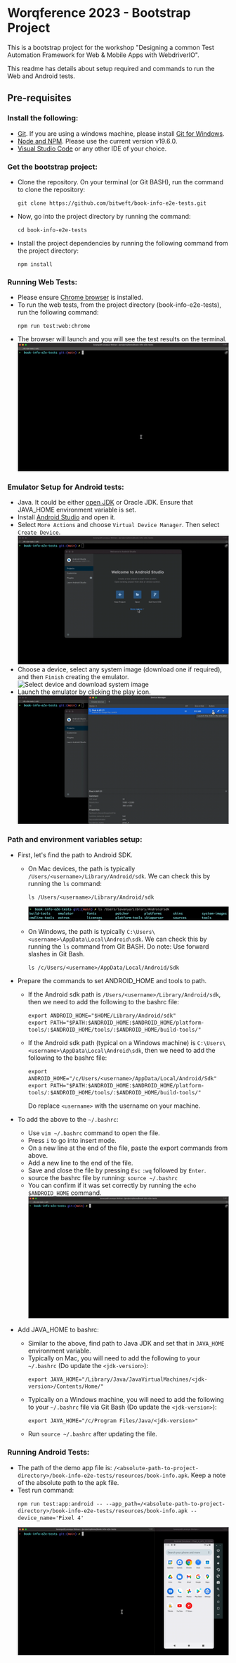 # Worqference 2023 - Bootstrap Project

This is a bootstrap project for the workshop "Designing a common Test Automation Framework for Web & Mobile Apps with WebdriverIO".

This readme has details about setup required and commands to run the Web and Android tests.

## Pre-requisites

### Install the following:

- [Git](https://git-scm.com/downloads). If you are using a windows machine, please install [Git for Windows](https://gitforwindows.org/).
- [Node and NPM](https://nodejs.org/en/). Please use the current version v19.6.0.
- [Visual Studio Code](https://code.visualstudio.com/download) or any other IDE of your choice.

### Get the bootstrap project:

- Clone the repository. On your terminal (or Git BASH), run the command to clone the repository:
  ```block
  git clone https://github.com/bitweft/book-info-e2e-tests.git
  ```
- Now, go into the project directory by running the command:
  ```block
  cd book-info-e2e-tests
  ```
- Install the project dependencies by running the following command from the project directory:
  ```block
  npm install
  ```

### Running Web Tests:

- Please ensure [Chrome browser](https://www.google.com/intl/en_ca/chrome/) is installed.
- To run the web tests, from the project directory (book-info-e2e-tests), run the following command:
  ```block
  npm run test:web:chrome
  ```
- The browser will launch and you will see the test results on the terminal.
  ![Web Test Run](resources/screen-captures/web-test-run-example.gif)

### Emulator Setup for Android tests:

- Java. It could be either [open JDK](https://openjdk.org/projects/jdk/) or Oracle JDK. Ensure that JAVA_HOME environment variable is set.
- Install [Android Studio](https://developer.android.com/studio) and open it.
- Select `More Actions` and choose `Virtual Device Manager`. Then select `Create Device`.
  ![Open AVD manager to create a device](resources/screen-captures/open-AVD-manager-to-create-device.gif)
- Choose a device, select any system image (download one if required), and then `Finish` creating the emulator.
  ![Select device and download system image](resources/screen-captures/create-device.gif)
- Launch the emulator by clicking the play icon.
  ![Launch emulator](resources/screen-captures/launch-emulator.gif)

### Path and environment variables setup:

- First, let's find the path to Android SDK.

  - On Mac devices, the path is typically `/Users/<username>/Library/Android/sdk`. We can check this by running the `ls` command:

    ```block
    ls /Users/<username>/Library/Android/sdk
    ```

    ![Launch emulator](resources/screen-captures/list-android-sdk-dir-contents.png)

  - On Windows, the path is typically `C:\Users\<username>\AppData\Local\Android\sdk`. We can check this by running the `ls` command from Git BASH. Do note: Use forward slashes in Git Bash.
    ```block
    ls /c/Users/<username>/AppData/Local/Android/Sdk
    ```

- Prepare the commands to set ANDROID_HOME and tools to path.
  - If the Android sdk path is `/Users/<username>/Library/Android/sdk`, then we need to add the following to the bashrc file:
    ```block
    export ANDROID_HOME="$HOME/Library/Android/sdk"
    export PATH="$PATH:$ANDROID_HOME:$ANDROID_HOME/platform-tools/:$ANDROID_HOME/tools/:$ANDROID_HOME/build-tools/"
    ```
  - If the Android sdk path (typical on a Windows machine) is `C:\Users\<username>\AppData\Local\Android\sdk`, then we need to add the following to the bashrc file:
    ```block
    export ANDROID_HOME="/c/Users/<username>/AppData/Local/Android/Sdk"
    export PATH="$PATH:$ANDROID_HOME:$ANDROID_HOME/platform-tools/:$ANDROID_HOME/tools/:$ANDROID_HOME/build-tools/"
    ```
    Do replace `<username>` with the username on your machine.
- To add the above to the `~/.bashrc`:

  - Use `vim ~/.bashrc` command to open the file.
  - Press `i` to go into insert mode.
  - On a new line at the end of the file, paste the export commands from above.
  - Add a new line to the end of the file.
  - Save and close the file by pressing `Esc` `:wq` followed by `Enter`.
  - source the bashrc file by running: `source ~/.bashrc`
  - You can confirm if it was set correctly by running the `echo $ANDROID_HOME` command.
    ![Set ANDROID_HOME and other paths](resources/screen-captures/set-paths-and-env-variables.gif)

- Add JAVA_HOME to bashrc:
  - Similar to the above, find path to Java JDK and set that in `JAVA_HOME` environment variable.
  - Typically on Mac, you will need to add the following to your `~/.bashrc` (Do update the `<jdk-version>`):
    ```block
    export JAVA_HOME="/Library/Java/JavaVirtualMachines/<jdk-version>/Contents/Home/"
    ```
  - Typically on a Windows machine, you will need to add the following to your `~/.bashrc` file via Git Bash (Do update the `<jdk-version>`):
    ```block
    export JAVA_HOME="/c/Program Files/Java/<jdk-version>"
    ```
  - Run `source ~/.bashrc` after updating the file.

### Running Android Tests:

- The path of the demo app file is: `/<absolute-path-to-project-directory>/book-info-e2e-tests/resources/book-info.apk`. Keep a note of the absolute path to the apk file.
- Test run command:
  ```block
  npm run test:app:android -- --app_path=/<absolute-path-to-project-directory>/book-info-e2e-tests/resources/book-info.apk --device_name='Pixel 4'
  ```
  ![Android Test Run](resources/screen-captures/android-test-run.gif)
